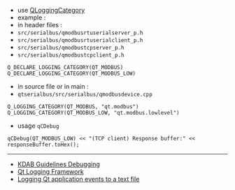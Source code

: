 - use [QLoggingCategory](https://doc.qt.io/qt-5/qloggingcategory.html)
- example :
- in header files :
- `src/serialbus/qmodbusrtuserialserver_p.h`
- `src/serialbus/qmodbusrtuserialclient_p.h`
- `src/serialbus/qmodbustcpserver_p.h`
- `src/serialbus/qmodbustcpclient_p.h`
```
Q_DECLARE_LOGGING_CATEGORY(QT_MODBUS)
Q_DECLARE_LOGGING_CATEGORY(QT_MODBUS_LOW)
```
- in source file or in main :
- `qtserialbus/src/serialbus/qmodbusdevice.cpp`
```
Q_LOGGING_CATEGORY(QT_MODBUS, "qt.modbus")
Q_LOGGING_CATEGORY(QT_MODBUS_LOW, "qt.modbus.lowlevel")
```

- usage `qCDebug`
```
qCDebug(QT_MODBUS_LOW) << "(TCP client) Response buffer:" << responseBuffer.toHex();
```
---
- [KDAB Guidelines Debugging](https://community.kde.org/Guidelines_and_HOWTOs/Debugging/Using_Error_Messages)
- [Qt Logging Framework](https://www.kdab.com/wp-content/uploads/stories/slides/Day2/KaiKoehne_Qt%20Logging%20Framework%2016_9_0.pdf)
- [Logging Qt application events to a text file](https://evileg.com/en/post/154/)

